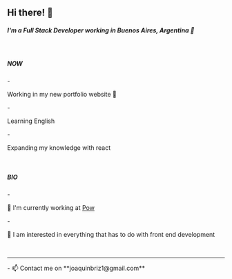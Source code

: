 <h2 >Hi there! 👋</h2>
<h5 >I'm a Full Stack Developer working in Buenos Aires, Argentina 📍</h5>
<br>
<h5 >NOW</h5>
- <p>Working in my new portfolio website 👀</p>
- <p>Learning English</p>
- <p>Expanding my knowledge with react</p>
<br>
<h5 >BIO</h5>
- <p>🏢 I'm currently working at <a href="www.linkedin.com/company/pow-lat">Pow</a></p>
- <p>🌱 I am interested in everything that has to do with front end development</p>
<br>
<hr>
- 📫 Contact me on **joaquinbriz1@gmail.com**

